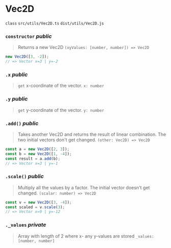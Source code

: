 # Vec2D
`class`
`src/utils/Vec2D.ts`
`dist/utils/Vec2D.js`

### `constructor` _public_
> Returns a new Vec2D
`(xyValues: [number, number]) => Vec2D`
```js
new Vec2D([3, -2]);
// => Vector x=3 | y=-2
```

### `.x` _public_
> `get` x-coordinate of the vector.
`x: number`

### `.y` _public_
> `get` y-coordinate of the vector.
`y: number`

### `.add()` _public_
> Takes another Vec2D and returns the result of linear combination. The two initial vectors don't get changed.
`(other: Vec2D) => Vec2D`
```js
const a = new Vec2D([2, 3]);
const b = new Vec2D([1, -4]);
const result = a.add(b);
// => Vector x=3 | y=-1
```

### `.scale()` _public_
> Multiply all the values by a factor. The initial vector doesn't get changed.
`(scalar: number) => Vec2D`
```js
const v = new Vec2D([3, -4]);
const scaled = v.scale(3);
// => Vector x=9 | y=-12
```

### `._values` _private_
> Array with length of 2 where x- any y-values are stored
`_values: [number, number]`